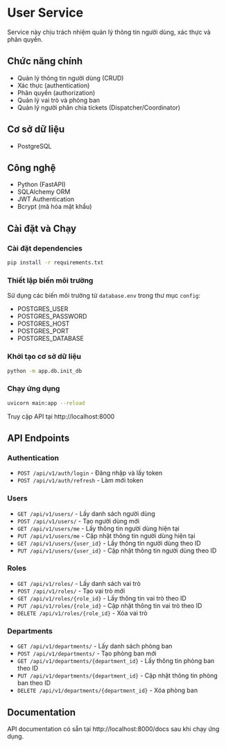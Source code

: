 # User Service

Service này chịu trách nhiệm quản lý thông tin người dùng, xác thực và phân quyền.

## Chức năng chính

- Quản lý thông tin người dùng (CRUD)
- Xác thực (authentication)
- Phân quyền (authorization)
- Quản lý vai trò và phòng ban
- Quản lý người phân chia tickets (Dispatcher/Coordinator)

## Cơ sở dữ liệu

- PostgreSQL

## Công nghệ

- Python (FastAPI)
- SQLAlchemy ORM
- JWT Authentication
- Bcrypt (mã hóa mật khẩu)

## Cài đặt và Chạy

### Cài đặt dependencies

```bash
pip install -r requirements.txt
```

### Thiết lập biến môi trường

Sử dụng các biến môi trường từ `database.env` trong thư mục `config`:

- POSTGRES_USER
- POSTGRES_PASSWORD
- POSTGRES_HOST
- POSTGRES_PORT
- POSTGRES_DATABASE

### Khởi tạo cơ sở dữ liệu

```bash
python -m app.db.init_db
```

### Chạy ứng dụng

```bash
uvicorn main:app --reload
```

Truy cập API tại http://localhost:8000

## API Endpoints

### Authentication

- `POST /api/v1/auth/login` - Đăng nhập và lấy token
- `POST /api/v1/auth/refresh` - Làm mới token

### Users

- `GET /api/v1/users/` - Lấy danh sách người dùng
- `POST /api/v1/users/` - Tạo người dùng mới
- `GET /api/v1/users/me` - Lấy thông tin người dùng hiện tại
- `PUT /api/v1/users/me` - Cập nhật thông tin người dùng hiện tại
- `GET /api/v1/users/{user_id}` - Lấy thông tin người dùng theo ID
- `PUT /api/v1/users/{user_id}` - Cập nhật thông tin người dùng theo ID

### Roles

- `GET /api/v1/roles/` - Lấy danh sách vai trò
- `POST /api/v1/roles/` - Tạo vai trò mới
- `GET /api/v1/roles/{role_id}` - Lấy thông tin vai trò theo ID
- `PUT /api/v1/roles/{role_id}` - Cập nhật thông tin vai trò theo ID
- `DELETE /api/v1/roles/{role_id}` - Xóa vai trò

### Departments

- `GET /api/v1/departments/` - Lấy danh sách phòng ban
- `POST /api/v1/departments/` - Tạo phòng ban mới
- `GET /api/v1/departments/{department_id}` - Lấy thông tin phòng ban theo ID
- `PUT /api/v1/departments/{department_id}` - Cập nhật thông tin phòng ban theo ID
- `DELETE /api/v1/departments/{department_id}` - Xóa phòng ban

## Documentation

API documentation có sẵn tại http://localhost:8000/docs sau khi chạy ứng dụng.